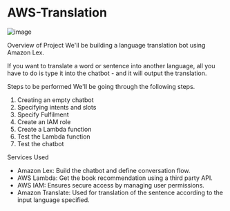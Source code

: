 # AWS-Translation
![image](https://github.com/user-attachments/assets/45e295a9-3d66-41ba-9f79-8b22c8f52745)

Overview of Project 
We'll be building a language translation bot using Amazon Lex.

If you want to translate a word or sentence into another language, all you have to do is type it into the chatbot - and it will output the translation.

Steps to be performed
We'll be going through the following steps.

  1. Creating an empty chatbot
  2. Specifying intents and slots
  3. Specify Fulfilment
  4. Create an IAM role
  5. Create a Lambda function
  6. Test the Lambda function
  7. Test the chatbot

Services Used
  - Amazon Lex: Build the chatbot and define conversation flow.
  - AWS Lambda: Get the book recommendation using a third party API.
  - AWS IAM: Ensures secure access by managing user permissions.
  - Amazon Translate: Used for translation of the sentence according to the input language specified.
